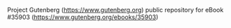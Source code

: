 Project Gutenberg (https://www.gutenberg.org) public repository for eBook #35903 (https://www.gutenberg.org/ebooks/35903)
